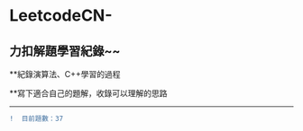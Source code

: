 # LeetcodeCN-
## 力扣解題學習紀錄~~

**紀錄演算法、C++學習的過程    

**寫下適合自己的題解，收錄可以理解的思路

*****


```diff
!  目前題數：37
```
